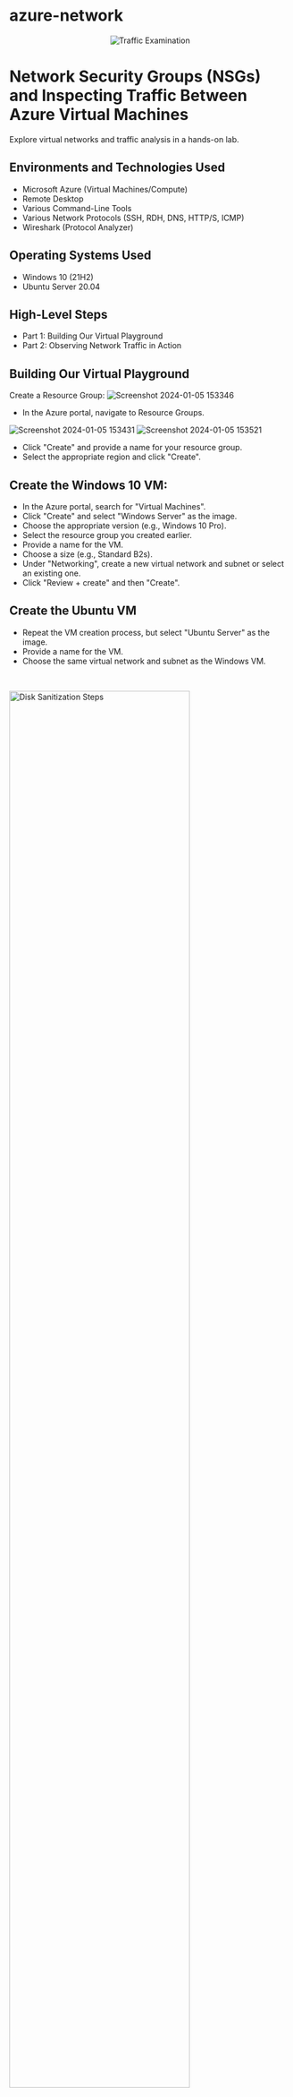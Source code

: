 # azure-network
<p align="center">
<img src="https://i.imgur.com/Ua7udoS.png" alt="Traffic Examination"/>
</p>

<h1>Network Security Groups (NSGs) and Inspecting Traffic Between Azure Virtual Machines</h1>
Explore virtual networks and traffic analysis in a hands-on lab. <br />




<h2>Environments and Technologies Used</h2>

- Microsoft Azure (Virtual Machines/Compute)
- Remote Desktop
- Various Command-Line Tools
- Various Network Protocols (SSH, RDH, DNS, HTTP/S, ICMP)
- Wireshark (Protocol Analyzer)

<h2>Operating Systems Used </h2>

- Windows 10 (21H2)
- Ubuntu Server 20.04

<h2>High-Level Steps</h2>

- Part 1: Building Our Virtual Playground
- Part 2: Observing Network Traffic in Action



 <h2>Building Our Virtual Playground </h2>

Create a Resource Group: 
![Screenshot 2024-01-05 153346](https://github.com/Gsegura95/azure-network/assets/87348052/62fd8e5a-796b-4cbd-bcdd-54a77eb59a1c)
- In the Azure portal, navigate to Resource Groups.



![Screenshot 2024-01-05 153431](https://github.com/Gsegura95/azure-network/assets/87348052/2c6bf80f-b35e-4530-9e30-a86bfd3a7ae2)
![Screenshot 2024-01-05 153521](https://github.com/Gsegura95/azure-network/assets/87348052/78b5c193-c6a3-423e-982b-178e0427e105)

- Click "Create" and provide a name for your resource group.
- Select the appropriate region and click "Create".

<h2>Create the Windows 10 VM:</h2>





- In the Azure portal, search for "Virtual Machines".
- Click "Create" and select "Windows Server" as the image.
- Choose the appropriate version (e.g., Windows 10 Pro).
- Select the resource group you created earlier.
- Provide a name for the VM.
- Choose a size (e.g., Standard B2s).
- Under "Networking", create a new virtual network and subnet or select an existing one.
- Click "Review + create" and then "Create".

<h2>Create the Ubuntu VM</h2>

- Repeat the VM creation process, but select "Ubuntu Server" as the image.
- Provide a name for the VM.
- Choose the same virtual network and subnet as the Windows VM.
</p>
<br />

<p>
<img src="https://i.imgur.com/DJmEXEB.png" height="80%" width="80%" alt="Disk Sanitization Steps"/>
</p>
<p>
<h2>Observing Network Traffic in Action</h2>

Connect to the Windows VM:

- Once the VMs are deployed, use Remote Desktop to connect to the Windows VM.
- Install Wireshark on the Windows VM (if not already installed).
- Capture and Analyze Traffic:

Refer to Wireshark's Documentation for detailed instructions on capturing and analyzing different types of traffic.

Focus on:
- ICMP (ping): Send pings between VMs and observe the packets.
- SSH: Connect to the Ubuntu VM using SSH and capture the encrypted traffic.
- DHCP: Renew IP addresses of VMs and observe the DHCP process.
- DNS: Use nslookup to query domain names and capture DNS queries and responses.
- RDP: Initiate a remote desktop connection and observe the RDP traffic.
  
<h2>Experiment with Security Groups:</h2>

In the Azure portal, navigate to Network Security Groups.
Edit the rules for the network security group associated with the Ubuntu VM.
Try blocking ICMP traffic and observe the effect on ping requests.

Here are the Azure-specific steps.

1. Initiate a perpetual/non-stop ping:

In the Windows 10 VM's command prompt or PowerShell, type:
ping -t <private IP address of Ubuntu VM>
This will send continuous ping requests to the Ubuntu VM.

2. Disable incoming ICMP traffic in the Network Security Group:

In the Azure portal, navigate to Network Security Groups.
Find the NSG associated with the Ubuntu VM.
Edit the inbound security rules.
Add a new rule with the following settings:
Priority: A lower number than existing rules (e.g., 100)
Source: Any
Source port ranges: *
Destination: Any
Destination port ranges: *
Protocol: ICMP
Action: Deny
Save the rule.

3. Observe ICMP traffic in Wireshark and ping activity:

In Wireshark on the Windows 10 VM, observe the ICMP packets.
You should see ping requests being sent, but no replies being received.
In the command prompt or PowerShell, the ping should also show timeouts.

4. Re-enable ICMP traffic:

In the Azure portal, edit the inbound security rule for ICMP in the NSG.
Change the action from "Deny" to "Allow".
Save the rule.

5. Observe ICMP traffic again:

In Wireshark, you should now see ping replies being received.
The ping in the command prompt or PowerShell should also start showing successful replies.

6. Stop the ping activity:

In the command prompt or PowerShell, press Ctrl+C to stop the ping.

</p>
<br />





